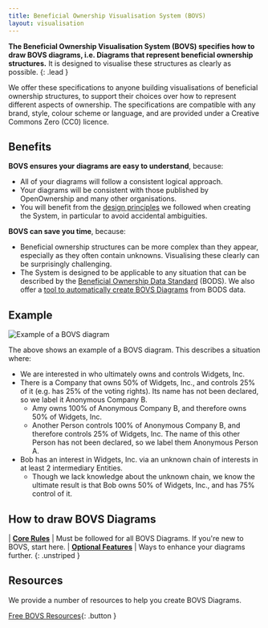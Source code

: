 ```yaml
---
title: Beneficial Ownership Visualisation System (BOVS)
layout: visualisation
---
```


**The Beneficial Ownership Visualisation System (BOVS) specifies how to draw BOVS diagrams, i.e. Diagrams that represent beneficial ownership structures.** It is designed to visualise these structures as clearly as possible.
{: .lead }

We offer these specifications to anyone building visualisations of beneficial ownership structures, to support their choices over how to represent different aspects of ownership. The specifications are compatible with any brand, style, colour scheme or language, and are provided under a Creative Commons Zero (CC0) licence.


## Benefits

**BOVS ensures your diagrams are easy to understand**, because:

* All of your diagrams will follow a consistent logical approach.
* Your diagrams will be consistent with those published by OpenOwnership and many other organisations.
* You will benefit from the [design principles](/visualisation/principles) we followed when creating the System, in particular to avoid accidental ambiguities.

**BOVS can save you time**, because:

* Beneficial ownership structures can be more complex than they appear, especially as they often contain unknowns. Visualising these clearly can be surprisingly challenging.
* The System is designed to be applicable to any situation that can be described by the [Beneficial Ownership Data Standard](https://standard.openownership.org/) (BODS). We also offer a [tool to automatically create BOVS Diagrams]() from BODS data.


## Example

![Example of a BOVS diagram](bovs-index-example.jpg)

The above shows an example of a BOVS diagram. This describes a situation where:

* We are interested in who ultimately owns and controls Widgets, Inc.
* There is a Company that owns 50% of Widgets, Inc., and controls 25% of it (e.g. has 25% of the voting rights). Its name has not been declared, so we label it Anonymous Company B.
  * Amy owns 100% of Anonymous Company B, and therefore owns 50% of Widgets, Inc.
  * Another Person controls 100% of Anonymous Company B, and therefore controls 25% of Widgets, Inc. The name of this other Person has not been declared, so we label them Anonymous Person A.
* Bob has an interest in Widgets, Inc. via an unknown chain of interests in at least 2 intermediary Entities.
  * Though we lack knowledge about the unknown chain, we know the ultimate result is that Bob owns 50% of Widgets, Inc., and has 75% control of it.


## How to draw BOVS Diagrams

| **[Core Rules](/visualisation/core)**             | Must be followed for all BOVS Diagrams. If you're new to BOVS, start here.
| **[Optional Features](/visualisation/optional/)** | Ways to enhance your diagrams further.
{: .unstriped }

## Resources

We provide a number of resources to help you create BOVS Diagrams.

[Free BOVS Resources](/visualisation/resources){: .button }